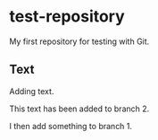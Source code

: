 # test-repository
My first repository for testing with Git.

## Text
Adding text.

This text has been added to branch 2.

I then add something to branch 1.